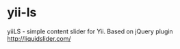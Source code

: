 yii-ls
======

yiiLS - simple content slider for Yii. Based on jQuery plugin http://liquidslider.com/
